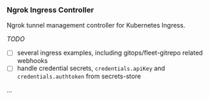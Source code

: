 ### Ngrok Ingress Controller

Ngrok tunnel management controller for Kubernetes Ingress.

_TODO_
- [ ] several ingress examples, including gitops/fleet-gitrepo related webhooks
- [ ] handle credential secrets, `credentials.apiKey` and `credentials.authtoken` from secrets-store

...
